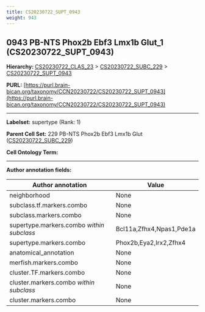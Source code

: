 ```yaml
---
title: CS20230722_SUPT_0943
weight: 943
---
```

## 0943 PB-NTS Phox2b Ebf3 Lmx1b Glut_1 (CS20230722_SUPT_0943)
<b>Hierarchy: </b>
[CS20230722_CLAS_23](../CS20230722_CLAS_23) >
[CS20230722_SUBC_229](../CS20230722_SUBC_229) >
[CS20230722_SUPT_0943](../CS20230722_SUPT_0943)

**PURL:** [https://purl.brain-bican.org/taxonomy/CCN20230722/CS20230722_SUPT_0943](https://purl.brain-bican.org/taxonomy/CCN20230722/CS20230722_SUPT_0943)

---


**Labelset:** supertype (Rank: 1)

**Parent Cell Set:** 229 PB-NTS Phox2b Ebf3 Lmx1b Glut ([CS20230722_SUBC_229](../CS20230722_SUBC_229))



**Cell Ontology Term:** 

[MARKER GENES.]: #


---

[TRANSFERRED ANNOTATIONS.]: #


[AUTHOR ANNOTATION FIELDS.]: #


**Author annotation fields:**

| Author annotation | Value |
|-------------------|-------|
|neighborhood|None|
|subclass.tf.markers.combo|None|
|subclass.markers.combo|None|
|supertype.markers.combo _within subclass_|Bcl11a,Zfhx4,Npas1,Pde1a|
|supertype.markers.combo|Phox2b,Eya2,Irx2,Zfhx4|
|anatomical_annotation|None|
|merfish.markers.combo|None|
|cluster.TF.markers.combo|None|
|cluster.markers.combo _within subclass_|None|
|cluster.markers.combo|None|
